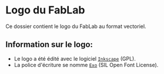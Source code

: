 # Logo du FabLab

Ce dossier contient le logo du FabLab au format vectoriel.

## Information sur le logo:

- Le logo a été édité avec le logiciel [`Inkscape`](https://inkscape.org/en/) (GPL).
- La police d'écriture se nomme [`Exo`](http://www.fontsquirrel.com/fonts/exo) (SIL Open Font License).
